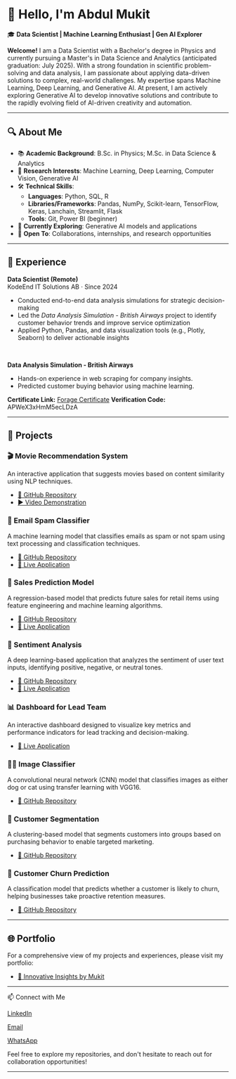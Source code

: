 # 👋 Hello, I'm Abdul Mukit

🎓 **Data Scientist | Machine Learning Enthusiast | Gen AI Explorer**

**Welcome!**
I am a Data Scientist with a Bachelor's degree in Physics and currently pursuing a Master's in Data Science and Analytics (anticipated graduation: July 2025). With a strong foundation in scientific problem-solving and data analysis, I am passionate about applying data-driven solutions to complex, real-world challenges. My expertise spans Machine Learning, Deep Learning, and Generative AI. At present, I am actively exploring Generative AI to develop innovative solutions and contribute to the rapidly evolving field of AI-driven creativity and automation.



---

## 🔍 About Me

- 📚 **Academic Background**: B.Sc. in Physics; M.Sc. in Data Science & Analytics
- 🧠 **Research Interests**: Machine Learning, Deep Learning, Computer Vision, Generative AI
- 🛠️ **Technical Skills**:
  - **Languages**: Python, SQL, R
  - **Libraries/Frameworks**: Pandas, NumPy, Scikit-learn, TensorFlow, Keras, Lanchain, Streamlit, Flask
  - **Tools**: Git, Power BI (beginner)
- 🌱 **Currently Exploring**: Generative AI models and applications
- 🤝 **Open To**: Collaborations, internships, and research opportunities

---

## 💼 Experience

**Data Scientist (Remote)**  
KodeEnd IT Solutions AB · Since 2024  

- Conducted end-to-end data analysis simulations for strategic decision-making  
- Led the *Data Analysis Simulation - British Airways* project to identify customer behavior trends and improve service optimization  
- Applied Python, Pandas, and data visualization tools (e.g., Plotly, Seaborn) to deliver actionable insights
  
<br>

**Data Analysis Simulation - British Airways**  
- Hands-on experience in web scraping for company insights.  
- Predicted customer buying behavior using machine learning.  

**Certificate Link:** [Forage Certificate](https://www.linkedin.com/in/abdulmukitds/overlay/1726812921137/single-media-viewer/?profileId=ACoAADb9SZ8BcHG_Qgnl4Xp5oUJqk4nNqh_u3Ww)
**Verification Code:** APWeX3xHmM5ecLDzA

---


## 🚀 Projects

### 🎬 Movie Recommendation System
An interactive application that suggests movies based on content similarity using NLP techniques.
- [🔗 GitHub Repository](https://github.com/mukit-ds/MovieRecommendedSystem)
- [▶️ Video Demonstration](https://www.linkedin.com/posts/abdulmukitds_machinelearning-datascience-recommendationsystem-activity-7214523660957622272-NpJA/?utm_source=share&utm_medium=member_desktop)
### 📧 Email Spam Classifier
A machine learning model that classifies emails as spam or not spam using text processing and classification techniques.
- [🔗 GitHub Repository](https://github.com/mukit-ds/EmailSpamClassifier)
- [🔴 Live Application](https://emailspamclassifier-fx2ax7w2we4gb7qm74iwkb.streamlit.app/)

### 🛒 Sales Prediction Model
A regression-based model that predicts future sales for retail items using feature engineering and machine learning algorithms.
- [🔗 GitHub Repository](https://github.com/mukit-ds/SalesPrediction)
- [🔴 Live Application](https://salesprediction-e6mhgr8mrh64v3g6kbx8ki.streamlit.app/)

### 💬 Sentiment Analysis
A deep learning-based application that analyzes the sentiment of user text inputs, identifying positive, negative, or neutral tones.
- [🔗 GitHub Repository](https://github.com/mukit-ds/SentimentAnalysis)
- [🔴 Live Application](https://sentimentanalysis-6ne7g5gzk8cxvkb5rduv2u.streamlit.app/)


### 📊 Dashboard for Lead Team
An interactive dashboard designed to visualize key metrics and performance indicators for lead tracking and decision-making.
- [🔴 Live Application](https://dashboard-rgscul3qstrwewdpyufmpm.streamlit.app/)

### 🐶🐱 Image Classifier
A convolutional neural network (CNN) model that classifies images as either dog or cat using transfer learning with VGG16.
- [🔗 GitHub Repository](https://github.com/mukit-ds/DogVsCatClassifier)
### 👥 Customer Segmentation
A clustering-based model that segments customers into groups based on purchasing behavior to enable targeted marketing.
- [🔗 GitHub Repository](https://github.com/mukit-ds/CustomerSegmentation)

### 🔄 Customer Churn Prediction
A classification model that predicts whether a customer is likely to churn, helping businesses take proactive retention measures.
- [🔗 GitHub Repository](https://github.com/mukit-ds/CustomerCurnPrediction)


---

## 🌐 Portfolio

For a comprehensive view of my projects and experiences, please visit my portfolio:
- [🔗 Innovative Insights by Mukit](https://innovative-insights-by-mukit.my.canva.site/ds)

---

📫 Connect with Me

[LinkedIn](https://www.linkedin.com/in/abdul-mukit-1bbb72218)

[Email](https://ab.mukit.ds@gmail.com)

[WhatsApp](https://wa.me/8801746393598)



Feel free to explore my repositories, and don't hesitate to reach out for collaboration opportunities!

---
